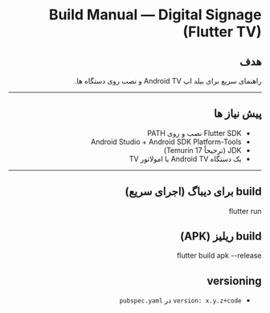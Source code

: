 <div dir="rtl">

# Build Manual — Digital Signage (Flutter TV)

## هدف
راهنمای سریع برای بیلد اپ Android TV و نصب روی دستگاه ‌ها.

---

## پیش‌ نیاز ها
- Flutter SDK نصب و روی PATH
- Android Studio + Android SDK Platform-Tools
- JDK (ترجیحاً Temurin 17)
- یک دستگاه Android TV یا امولاتور TV
---

## build برای دیباگ (اجرای سریع)
flutter run

## build ریلیز (APK)
flutter build apk --release

## versioning
- `version: x.y.z+code` در `pubspec.yaml`


</div>
